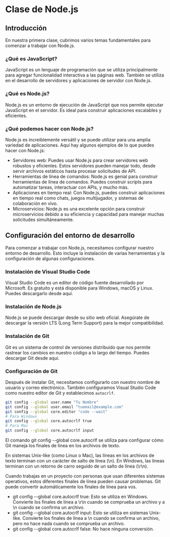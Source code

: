 # Clase de Node.js

## Introducción

En nuestra primera clase, cubrimos varios temas fundamentales para comenzar a trabajar con Node.js.

### ¿Qué es JavaScript?

JavaScript es un lenguaje de programación que se utiliza principalmente para agregar funcionalidad interactiva a las páginas web. También se utiliza en el desarrollo de servidores y aplicaciones de servidor con Node.js.

### ¿Qué es Node.js?

Node.js es un entorno de ejecución de JavaScript que nos permite ejecutar JavaScript en el servidor. Es ideal para construir aplicaciones escalables y eficientes.

### ¿Qué podemos hacer con Node.js?
Node.js es increíblemente versátil y se puede utilizar para una amplia variedad de aplicaciones. Aquí hay algunos ejemplos de lo que puedes hacer con Node.js:

- Servidores web: Puedes usar Node.js para crear servidores web robustos y eficientes. Estos servidores pueden manejar todo, desde servir archivos estáticos hasta procesar solicitudes de API.
- Herramientas de línea de comandos: Node.js es genial para construir herramientas de línea de comandos. Puedes construir scripts para automatizar tareas, interactuar con APIs, y mucho más.
- Aplicaciones en tiempo real: Con Node.js, puedes construir aplicaciones en tiempo real como chats, juegos multijugador, y sistemas de colaboración en vivo.
- Microservicios: Node.js es una excelente opción para construir microservicios debido a su eficiencia y capacidad para manejar muchas solicitudes simultáneamente.

## Configuración del entorno de desarrollo

Para comenzar a trabajar con Node.js, necesitamos configurar nuestro entorno de desarrollo. Esto incluye la instalación de varias herramientas y la configuración de algunas configuraciones.

### Instalación de Visual Studio Code

Visual Studio Code es un editor de código fuente desarrollado por Microsoft. Es gratuito y está disponible para Windows, macOS y Linux. Puedes descargarlo desde aquí.

### Instalación de Node.js

Node.js se puede descargar desde su sitio web oficial. Asegúrate de descargar la versión LTS (Long Term Support) para la mejor compatibilidad.

### Instalación de Git

Git es un sistema de control de versiones distribuido que nos permite rastrear los cambios en nuestro código a lo largo del tiempo. Puedes descargar Git desde aquí.

### Configuración de Git

Después de instalar Git, necesitamos configurarlo con nuestro nombre de usuario y correo electrónico. También configuramos Visual Studio Code como nuestro editor de Git y establecimos `autocrlf`.

```bash
git config --global user.name "Tu Nombre"
git config --global user.email "tuemail@example.com"
git config --global core.editor "code --wait"
# Para Windows
git config --global core.autocrlf true
# Para Mac
git config --global core.autocrlf input

```
 El comando git config --global core.autocrlf se utiliza para configurar cómo Git maneja los finales de línea en los archivos de texto.

En sistemas Unix-like (como Linux o Mac), las líneas en los archivos de texto terminan con un carácter de salto de línea (\n). En Windows, las líneas terminan con un retorno de carro seguido de un salto de línea (\r\n).

Cuando trabajas en un proyecto con personas que usan diferentes sistemas operativos, estos diferentes finales de línea pueden causar problemas. Git puede convertir automáticamente los finales de línea para vos.

- git config --global core.autocrlf true: Esto se utiliza en Windows. Convierte los finales de línea a \r\n cuando se comprueba un archivo y a \n cuando se confirma un archivo.
- git config --global core.autocrlf input: Esto se utiliza en sistemas Unix-like. Convierte los finales de línea a \n cuando se confirma un archivo, pero no hace nada cuando se comprueba un archivo.
- git config --global core.autocrlf false: No hace ninguna conversión.
